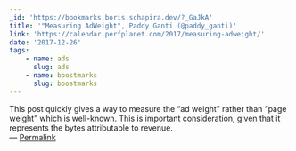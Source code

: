 ```yaml
---
_id: 'https://bookmarks.boris.schapira.dev/?_GaJkA'
title: '"Measuring AdWeight", Paddy Ganti (@paddy_ganti)'
link: 'https://calendar.perfplanet.com/2017/measuring-adweight/'
date: '2017-12-26'
tags:
    - name: ads
      slug: ads
    - name: boostmarks
      slug: boostmarks
---
```


This post quickly gives a way to measure the “ad weight” rather than “page
weight” which is well-known. This is important consideration, given that it
represents the bytes attributable to revenue. <br>&#8212;
<a href="https://bookmarks.boris.schapira.dev/?_GaJkA" title="Permalink">Permalink</a>
